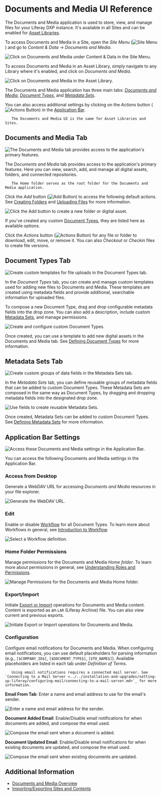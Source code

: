 # Documents and Media UI Reference

The Documents and Media application is used to store, view, and manage files for your Liferay DXP instance. It's available in all Sites and can be enabled for [Asset Libraries](../asset-libraries/asset-libraries-overview.md).

To access Documents and Media in a Site, open the *Site Menu* (![Site Menu](../../images/icon-product-menu.png)) and go to *Content & Data* &rarr; *Documents and Media*.

![Click on Documents and Media under Content & Data in the Site Menu.](./documents-and-media-ui-reference/images/01.png)

To access Documents and Media in an Asset Library, simply navigate to any Library where it's enabled, and click on *Documents and Media*.

![Click on Documents and Media in the Asset Library.](./documents-and-media-ui-reference/images/02.png)

The Documents and Media application has three main tabs: [*Documents and Media*](#documents-and-media-tab), [*Document Types*](#document-types-tab), and [*Metadata Sets*](#metadata-sets-tab).

You can also access additional settings by clicking on the *Actions* button (![Actions Button](../../images/icon-actions.png)) in the [Application Bar](#application-bar-settings).

```note::
   The Documents and Media UI is the same for Asset Libraries and Sites.
```

## Documents and Media Tab

![The Documents and Media tab provides access to the application's primary features.](./documents-and-media-ui-reference/images/03.png)

The *Documents and Media* tab provides access to the application's primary features. Here you can view, search, add, and manage all digital assets, folders, and connected repositories.

```note::
   The Home folder serves as the root folder for the Documents and Media application.
```

Click the *Add* button (![Add Button](../../images/icon-add.png)) to access the following  default actions. See [Creating Folders](./uploading-and-managing/creating-folders.md) and [Uploading Files](./uploading-and-managing/uploading-files.md) for more information.

![Click the Add button to create a new folder or digital asset.](./documents-and-media-ui-reference/images/04.png)

If you've created any custom [Document Types](#document-types-tab), they are listed here as available options.

Click the *Actions* button (![Actions Button](../../images/icon-actions.png)) for any file or folder to download, edit, move, or remove it. You can also *Checkout* or *Checkin* files to create file versions.

## Document Types Tab

![Create custom templates for file uploads in the Document Types tab.](./documents-and-media-ui-reference/images/05.png)

In the *Document Types* tab, you can create and manage custom templates used for adding new files to Documents and Media. These templates are created using metadata fields and provide additional, searchable information for uploaded files.

To compose a new Document Type, drag and drop configurable metadata fields into the drop zone. You can also add a description, include custom [Metadata Sets](#metadata-sets-tab), and manage permissions.

![Create and configure custom Document Types.](./documents-and-media-ui-reference/images/06.png)

Once created, you can use a template to add new digital assets in the Documents and Media tab. See [Defining Document Types](./uploading-and-managing/managing-metadata/defining-document-types.md) for more information.

## Metadata Sets Tab

![Create custom groups of data fields in the Metadata Sets tab.](./documents-and-media-ui-reference/images/07.png)

In the *Metadata Sets* tab, you can define reusable groups of metadata fields that can be added to custom Document Types. These Metadata Sets are composed in the same way as Document Types, by dragging and dropping metadata fields into the designated drop zone.

![Use fields to create reusable Metadata Sets.](./documents-and-media-ui-reference/images/08.png)

Once created, Metadata Sets can be added to custom Document Types. See [Defining Metadata Sets](./uploading-and-managing/managing-metadata/defining-metadata-sets.md) for more information.

## Application Bar Settings

![Access these Documents and Media settings in the Application Bar.](./documents-and-media-ui-reference/images/09.png)

You can access the following Documents and Media settings in the Application Bar.

### Access from Desktop

Generate a WebDAV URL for accessing *Documents and Media* resources in your file explorer.

![Generate the WebDAV URL.](./documents-and-media-ui-reference/images/10.png)

### Edit

Enable or disable [Workflow](../../process-automation/workflow/using-workflows/activating-workflow.md) for all Document Types. To learn more about Workflows in general, see [Introduction to Workflow](../../process-automation/workflow/introduction-to-workflow.md).

![Select a Workflow definition.](./documents-and-media-ui-reference/images/11.png)

### Home Folder Permissions

Manage permissions for the Documents and Media *Home folder*. To learn more about permissions in general, see [Understanding Roles and Permissions](../../users-and-permissions/roles-and-permissions/understanding-roles-and-permissions.md).

![Manage Permissions for the Documents and Media Home folder.](./documents-and-media-ui-reference/images/12.png)

### Export/Import

Initiate [Export or Import](../../site-building/building-sites/importing-exporting-pages-and-content.md) operations for Documents and Media content. Content is exported as an `LAR` (Liferay Archive) file. You can also view current and previous exports.

![Initiate Export or Import operations for Documents and Media.](./documents-and-media-ui-reference/images/13.png)

### Configuration

Configure email notifications for Documents and Media. When configuring email notifications, you can use default placeholders for parsing information (e.g., `[$COMPANY_ID$]`, `[$DOCUMENT_TYPE$]`, `[$TO_NAME$]`). Available placeholders are listed in each tab under *Definition of Terms*.

```note::
   Using email notifications requires a connected mail server. See `Connecting to a Mail Server <../../installation-and-upgrades/setting-up-liferay/configuring-mail/connecting-to-a-mail-server.md>`_ for more information.
```

**Email From Tab**: Enter a name and email address to use for the email's sender.

![Enter a name and email address for the sender.](./documents-and-media-ui-reference/images/14.png)

**Document Added Email**: Enable/Disable email notifications for when documents are added, and compose the email used.

![Compose the email sent when a document is added.](./documents-and-media-ui-reference/images/15.png)

**Document Updated Email**: Enable/Disable email notifications for when existing documents are updated, and compose the email used.

![Compose the email sent when existing documents are updated.](./documents-and-media-ui-reference/images/16.png)

## Additional Information

* [Documents and Media Overview](./documents-and-media-overview.md)
* [Importing/Exporting Sites and Contents](../../site-building/building-sites/importing-exporting-pages-and-content.md)
